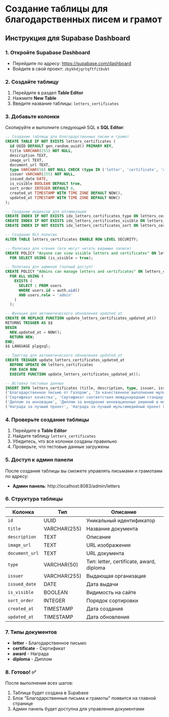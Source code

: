 # Создание таблицы для благодарственных писем и грамот

## Инструкция для Supabase Dashboard

### 1. Откройте Supabase Dashboard
- Перейдите по адресу: https://supabase.com/dashboard
- Войдите в свой проект: `zbykhdjqrtqftfitbvbt`

### 2. Создайте таблицу
1. Перейдите в раздел **Table Editor**
2. Нажмите **New Table**
3. Введите название таблицы: `letters_certificates`

### 3. Добавьте колонки
Скопируйте и выполните следующий SQL в **SQL Editor**:

```sql
-- Создание таблицы для благодарственных писем и грамот
CREATE TABLE IF NOT EXISTS letters_certificates (
  id UUID DEFAULT gen_random_uuid() PRIMARY KEY,
  title VARCHAR(255) NOT NULL,
  description TEXT,
  image_url TEXT,
  document_url TEXT,
  type VARCHAR(50) NOT NULL CHECK (type IN ('letter', 'certificate', 'award', 'diploma')),
  issuer VARCHAR(255) NOT NULL,
  issued_date DATE,
  is_visible BOOLEAN DEFAULT true,
  sort_order INTEGER DEFAULT 0,
  created_at TIMESTAMP WITH TIME ZONE DEFAULT NOW(),
  updated_at TIMESTAMP WITH TIME ZONE DEFAULT NOW()
);

-- Создание индексов для оптимизации
CREATE INDEX IF NOT EXISTS idx_letters_certificates_type ON letters_certificates(type);
CREATE INDEX IF NOT EXISTS idx_letters_certificates_visible ON letters_certificates(is_visible);
CREATE INDEX IF NOT EXISTS idx_letters_certificates_sort ON letters_certificates(sort_order);

-- Создание RLS политик
ALTER TABLE letters_certificates ENABLE ROW LEVEL SECURITY;

-- Политика для чтения (все могут читать видимые записи)
CREATE POLICY "Anyone can view visible letters and certificates" ON letters_certificates
  FOR SELECT USING (is_visible = true);

-- Политика для админов (полный доступ)
CREATE POLICY "Admins can manage letters and certificates" ON letters_certificates
  FOR ALL USING (
    EXISTS (
      SELECT 1 FROM users 
      WHERE users.id = auth.uid() 
      AND users.role = 'admin'
    )
  );

-- Функция для автоматического обновления updated_at
CREATE OR REPLACE FUNCTION update_letters_certificates_updated_at()
RETURNS TRIGGER AS $$
BEGIN
  NEW.updated_at = NOW();
  RETURN NEW;
END;
$$ LANGUAGE plpgsql;

-- Триггер для автоматического обновления updated_at
CREATE TRIGGER update_letters_certificates_updated_at
  BEFORE UPDATE ON letters_certificates
  FOR EACH ROW
  EXECUTE FUNCTION update_letters_certificates_updated_at();

-- Вставка тестовых данных
INSERT INTO letters_certificates (title, description, type, issuer, issued_date, sort_order) VALUES
('Благодарственное письмо от Газпром', 'За качественное выполнение мультимедийного проекта', 'letter', 'ПАО Газпром', '2024-01-15', 1),
('Сертификат качества', 'Сертификат соответствия международным стандартам', 'certificate', 'ISO International', '2024-02-20', 2),
('Диплом за инновации', 'Диплом за внедрение инновационных решений в мультимедиа', 'diploma', 'Российская ассоциация мультимедиа', '2024-03-10', 3),
('Награда за лучший проект', 'Награда за лучший мультимедийный проект года', 'award', 'Московская ассоциация дизайнеров', '2024-04-05', 4);
```

### 4. Проверьте создание таблицы
1. Перейдите в **Table Editor**
2. Найдите таблицу `letters_certificates`
3. Убедитесь, что все колонки созданы правильно
4. Проверьте, что тестовые данные загружены

### 5. Доступ к админ панели
После создания таблицы вы сможете управлять письмами и грамотами по адресу:
- **Админ панель**: http://localhost:8083/admin/letters

### 6. Структура таблицы

| Колонка | Тип | Описание |
|---------|-----|----------|
| `id` | UUID | Уникальный идентификатор |
| `title` | VARCHAR(255) | Название документа |
| `description` | TEXT | Описание |
| `image_url` | TEXT | URL изображения |
| `document_url` | TEXT | URL документа |
| `type` | VARCHAR(50) | Тип: letter, certificate, award, diploma |
| `issuer` | VARCHAR(255) | Выдающая организация |
| `issued_date` | DATE | Дата выдачи |
| `is_visible` | BOOLEAN | Видимость на сайте |
| `sort_order` | INTEGER | Порядок сортировки |
| `created_at` | TIMESTAMP | Дата создания |
| `updated_at` | TIMESTAMP | Дата обновления |

### 7. Типы документов
- **letter** - Благодарственное письмо
- **certificate** - Сертификат
- **award** - Награда
- **diploma** - Диплом

### 8. Готово! ✅
После выполнения всех шагов:
1. Таблица будет создана в Supabase
2. Блок "Благодарственные письма и грамоты" появится на главной странице
3. Админ панель будет доступна для управления документами
